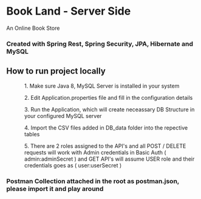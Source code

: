 <h1><b>Book Land - Server Side</b></h1>
<p>An Online Book Store</p>

<h3>Created with Spring Rest, Spring Security, JPA, Hibernate and MySQL</h3>

<h2>How to run project locally</h2>
<ul>
  <ol>1. Make sure Java 8, MySQL Server is installed in your system</ol>
  <ol>2. Edit Application.properties file and fill in the configuration details</ol>
  <ol>3. Run the Application, which will create neceassary DB Structure in your configured MySQL server</ol>
  <ol>4. Import the CSV files added in DB_data folder into the repective tables</ol>
  <ol>5. There are 2 roles assigned to the API's and all POST / DELETE requests will work with Admin credentials in Basic Auth ( admin:adminSecret ) and GET API's will assume USER role and their credentials goes as ( user:userSecret )</ol>
</ul>

<h3>Postman Collection attached in the root as postman.json, please import it and play around</h3>
